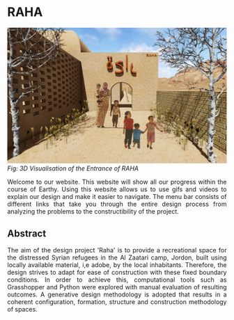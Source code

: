 # RAHA

![Entrance.jpg](img/Entrance.jpg)
*Fig: 3D Visualisation of the Entrance of RAHA*
<div style="text-align: justify"> 
Welcome to our website. This website will show all our progress within the course of Earthy. Using this website allows us to use gifs and videos to explain our design and make it easier to navigate. The menu bar consists of different links that take you through the entire design process from analyzing the problems to the constructibility of the project.  
</div>

## Abstract
<div style="text-align: justify"> 
The aim of the design project 'Raha' is to provide a recreational space for the distressed Syrian refugees in the Al Zaatari camp, Jordon, built using locally available material, i,e adobe, by the local inhabitants. Therefore, the design strives to adapt for ease of construction with these fixed boundary conditions. In order to achieve this, computational tools such as Grasshopper and Python were explored with manual evaluation of resulting outcomes. A generative design methodology is adopted that results in a coherent configuration, formation, structure and construction methodology of spaces.   
</div>